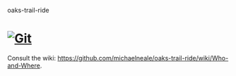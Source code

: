 oaks-trail-ride

[![Git](https://app.soluble.cloud/api/v1/public/badges/3e8ec4c3-1a64-40ea-add0-3ede7e5f0fcf.svg?orgId=451115019187)](https://app.soluble.cloud/repos/details/github.com/michaelneale/oaks-trail-ride?orgId=451115019187)  
===============

Consult the wiki: https://github.com/michaelneale/oaks-trail-ride/wiki/Who-and-Where. 
 
 
 
